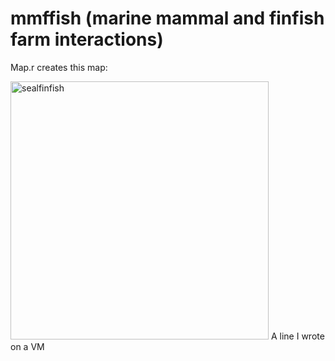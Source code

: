 # mmffish (marine mammal and finfish farm interactions)

Map.r creates this map: 

<img width="413" alt="sealfinfish" src="https://user-images.githubusercontent.com/18390092/90957506-4bd88400-e4d1-11ea-8da1-68cb514c360e.png">
A line I wrote on a VM
